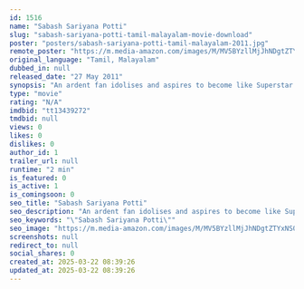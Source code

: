 ```yaml
---
id: 1516
name: "Sabash Sariyana Potti"
slug: "sabash-sariyana-potti-tamil-malayalam-movie-download"
poster: "posters/sabash-sariyana-potti-tamil-malayalam-2011.jpg"
remote_poster: "https://m.media-amazon.com/images/M/MV5BYzllMjJhNDgtZTYxNS00ZWVhLTlhZGUtYzRjYTM3NjQxOWRhXkEyXkFqcGdeQXVyMTE5NTEyNTg5._V1_SX300.jpg"
original_language: "Tamil, Malayalam"
dubbed_in: null
released_date: "27 May 2011"
synopsis: "An ardent fan idolises and aspires to become like Superstar JR, an actor-turned-politician. However, when he finds out a secret about the actor, he decides to compete with him and enters politics."
type: "movie"
rating: "N/A"
imdbid: "tt13439272"
tmdbid: null
views: 0
likes: 0
dislikes: 0
author_id: 1
trailer_url: null
runtime: "2 min"
is_featured: 0
is_active: 1
is_comingsoon: 0
seo_title: "Sabash Sariyana Potti"
seo_description: "An ardent fan idolises and aspires to become like Superstar JR, an actor-turned-politician. However, when he finds out a secret about the actor, he decides to compete with him and enters politics."
seo_keywords: "\"Sabash Sariyana Potti\""
seo_image: "https://m.media-amazon.com/images/M/MV5BYzllMjJhNDgtZTYxNS00ZWVhLTlhZGUtYzRjYTM3NjQxOWRhXkEyXkFqcGdeQXVyMTE5NTEyNTg5._V1_SX300.jpg"
screenshots: null
redirect_to: null
social_shares: 0
created_at: 2025-03-22 08:39:26
updated_at: 2025-03-22 08:39:26
---
```


